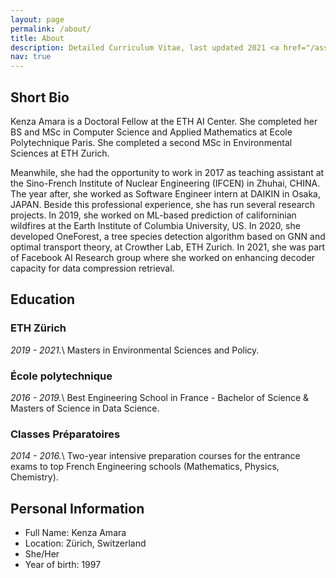```yaml
---
layout: page
permalink: /about/
title: About
description: Detailed Curriculum Vitae, last updated 2021 <a href="/assets/pdf/cv.pdf"><i class="fas fa-download"></i></a>
nav: true
---
```



## Short Bio

Kenza Amara is a Doctoral Fellow at the ETH AI Center. She completed her BS and MSc in Computer Science and Applied Mathematics at Ecole Polytechnique Paris. She completed a second MSc in Environmental Sciences at ETH Zurich. 

Meanwhile, she had the opportunity to work in 2017 as teaching assistant at the Sino-​French Institute of Nuclear Engineering (IFCEN) in Zhuhai, CHINA. 
The year after, she worked as Software Engineer intern at DAIKIN in Osaka, JAPAN. 
Beside this professional experience, she has run several research projects. 
In 2019, she worked on ML-​based prediction of californinian wildfires at the Earth Institute of Columbia University, US. 
In 2020, she developed OneForest, a tree species detection algorithm based on GNN and optimal transport theory, at Crowther Lab, ETH Zurich. 
In 2021, she was part of Facebook AI Research group where she worked on enhancing decoder capacity for data compression retrieval.

## Education

### ETH Zürich
*2019 - 2021.*\\
Masters in Environmental Sciences and Policy. 

### École polytechnique 
*2016 - 2019.*\\
Best Engineering School in France - Bachelor of Science & Masters of Science in Data Science.

<!-- Awards:
- Research Internship Award (granted to the 10 best internships of the year over 200)
- Outstanding Investment Award (rewarding the investment of a "student remarkable for his involvement in the life of the school")
- Outstanding Leadership Award (rewarding the attitude of a "student who is remarkable for his ability to lead his fellow students and to unite them around a collective project or who demonstrates an acute sense of organisation and management")  

Relevant course work:
- Image analysis and computer vision, Representation and analysis of shapes, Computer graphics, Data visualization, Topological data analysis
- Advanced topics in AI, Machine & Deep Learning, Statistics, Markov Chains, Random Processes, Fundamentals of Probabilities
- Molecular biology and genetic information, Pathologies and therapeutic strategies
- Neuroscience & Cognitive sciences -->

### Classes Préparatoires
*2014 - 2016.*\\
Two-year intensive preparation courses for the entrance exams to top French Engineering schools (Mathematics, Physics, Chemistry).  



## Personal Information

- Full Name: Kenza Amara
- Location: Zürich, Switzerland
- She/Her
- Year of birth: 1997 
<!-- - Hobbies -->
